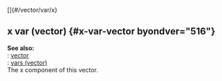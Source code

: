 []{#/vector/var/x}    
## x var (vector) {#x-var-vector byondver="516"}    
**See also:**    
:   [vector](/ref/vector)    
:   [vars (vector)](/ref/vector/var)    
The x component of this vector.  